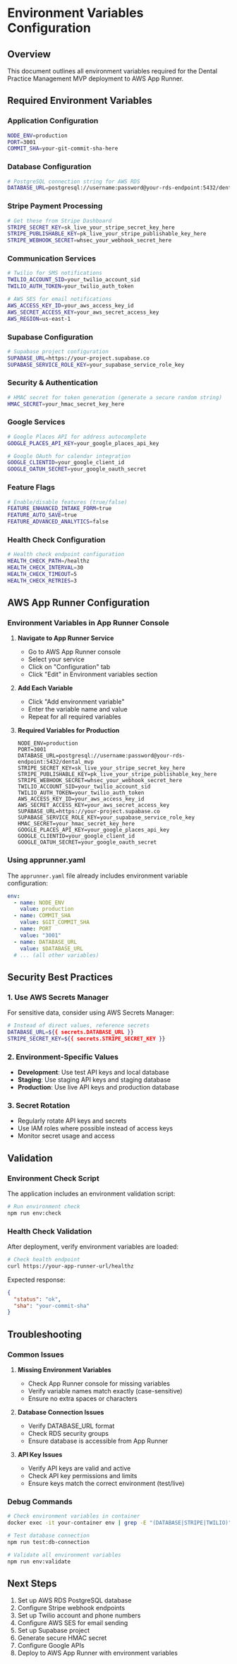 # Environment Variables Configuration

## Overview

This document outlines all environment variables required for the Dental Practice Management MVP deployment to AWS App Runner.

## Required Environment Variables

### Application Configuration
```bash
NODE_ENV=production
PORT=3001
COMMIT_SHA=your-git-commit-sha-here
```

### Database Configuration
```bash
# PostgreSQL connection string for AWS RDS
DATABASE_URL=postgresql://username:password@your-rds-endpoint:5432/dental_mvp
```

### Stripe Payment Processing
```bash
# Get these from Stripe Dashboard
STRIPE_SECRET_KEY=sk_live_your_stripe_secret_key_here
STRIPE_PUBLISHABLE_KEY=pk_live_your_stripe_publishable_key_here
STRIPE_WEBHOOK_SECRET=whsec_your_webhook_secret_here
```

### Communication Services
```bash
# Twilio for SMS notifications
TWILIO_ACCOUNT_SID=your_twilio_account_sid
TWILIO_AUTH_TOKEN=your_twilio_auth_token

# AWS SES for email notifications
AWS_ACCESS_KEY_ID=your_aws_access_key_id
AWS_SECRET_ACCESS_KEY=your_aws_secret_access_key
AWS_REGION=us-east-1
```

### Supabase Configuration
```bash
# Supabase project configuration
SUPABASE_URL=https://your-project.supabase.co
SUPABASE_SERVICE_ROLE_KEY=your_supabase_service_role_key
```

### Security & Authentication
```bash
# HMAC secret for token generation (generate a secure random string)
HMAC_SECRET=your_hmac_secret_key_here
```

### Google Services
```bash
# Google Places API for address autocomplete
GOOGLE_PLACES_API_KEY=your_google_places_api_key

# Google OAuth for calendar integration
GOOGLE_CLIENTID=your_google_client_id
GOOGLE_OATUH_SECRET=your_google_oauth_secret
```

### Feature Flags
```bash
# Enable/disable features (true/false)
FEATURE_ENHANCED_INTAKE_FORM=true
FEATURE_AUTO_SAVE=true
FEATURE_ADVANCED_ANALYTICS=false
```

### Health Check Configuration
```bash
# Health check endpoint configuration
HEALTH_CHECK_PATH=/healthz
HEALTH_CHECK_INTERVAL=30
HEALTH_CHECK_TIMEOUT=5
HEALTH_CHECK_RETRIES=3
```

## AWS App Runner Configuration

### Environment Variables in App Runner Console

1. **Navigate to App Runner Service**
   - Go to AWS App Runner console
   - Select your service
   - Click on "Configuration" tab
   - Click "Edit" in Environment variables section

2. **Add Each Variable**
   - Click "Add environment variable"
   - Enter the variable name and value
   - Repeat for all required variables

3. **Required Variables for Production**
   ```
   NODE_ENV=production
   PORT=3001
   DATABASE_URL=postgresql://username:password@your-rds-endpoint:5432/dental_mvp
   STRIPE_SECRET_KEY=sk_live_your_stripe_secret_key_here
   STRIPE_PUBLISHABLE_KEY=pk_live_your_stripe_publishable_key_here
   STRIPE_WEBHOOK_SECRET=whsec_your_webhook_secret_here
   TWILIO_ACCOUNT_SID=your_twilio_account_sid
   TWILIO_AUTH_TOKEN=your_twilio_auth_token
   AWS_ACCESS_KEY_ID=your_aws_access_key_id
   AWS_SECRET_ACCESS_KEY=your_aws_secret_access_key
   SUPABASE_URL=https://your-project.supabase.co
   SUPABASE_SERVICE_ROLE_KEY=your_supabase_service_role_key
   HMAC_SECRET=your_hmac_secret_key_here
   GOOGLE_PLACES_API_KEY=your_google_places_api_key
   GOOGLE_CLIENTID=your_google_client_id
   GOOGLE_OATUH_SECRET=your_google_oauth_secret
   ```

### Using apprunner.yaml

The `apprunner.yaml` file already includes environment variable configuration:

```yaml
env:
  - name: NODE_ENV
    value: production
  - name: COMMIT_SHA
    value: $GIT_COMMIT_SHA
  - name: PORT
    value: "3001"
  - name: DATABASE_URL
    value: $DATABASE_URL
  # ... (all other variables)
```

## Security Best Practices

### 1. Use AWS Secrets Manager
For sensitive data, consider using AWS Secrets Manager:

```bash
# Instead of direct values, reference secrets
DATABASE_URL=${{ secrets.DATABASE_URL }}
STRIPE_SECRET_KEY=${{ secrets.STRIPE_SECRET_KEY }}
```

### 2. Environment-Specific Values
- **Development**: Use test API keys and local database
- **Staging**: Use staging API keys and staging database
- **Production**: Use live API keys and production database

### 3. Secret Rotation
- Regularly rotate API keys and secrets
- Use IAM roles where possible instead of access keys
- Monitor secret usage and access

## Validation

### Environment Check Script
The application includes an environment validation script:

```bash
# Run environment check
npm run env:check
```

### Health Check Validation
After deployment, verify environment variables are loaded:

```bash
# Check health endpoint
curl https://your-app-runner-url/healthz
```

Expected response:
```json
{
  "status": "ok",
  "sha": "your-commit-sha"
}
```

## Troubleshooting

### Common Issues

1. **Missing Environment Variables**
   - Check App Runner console for missing variables
   - Verify variable names match exactly (case-sensitive)
   - Ensure no extra spaces or characters

2. **Database Connection Issues**
   - Verify DATABASE_URL format
   - Check RDS security groups
   - Ensure database is accessible from App Runner

3. **API Key Issues**
   - Verify API keys are valid and active
   - Check API key permissions and limits
   - Ensure keys match the correct environment (test/live)

### Debug Commands

```bash
# Check environment variables in container
docker exec -it your-container env | grep -E "(DATABASE|STRIPE|TWILIO)"

# Test database connection
npm run test:db-connection

# Validate all environment variables
npm run env:validate
```

## Next Steps

1. Set up AWS RDS PostgreSQL database
2. Configure Stripe webhook endpoints
3. Set up Twilio account and phone numbers
4. Configure AWS SES for email sending
5. Set up Supabase project
6. Generate secure HMAC secret
7. Configure Google APIs
8. Deploy to AWS App Runner with environment variables
